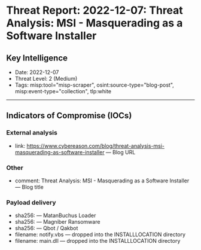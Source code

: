 # Threat Report: 2022-12-07: Threat Analysis: MSI - Masquerading as a Software Installer


## Key Intelligence
* Date: 2022-12-07
* Threat Level: 2 (Medium)
* Tags: misp:tool="misp-scraper", osint:source-type="blog-post", misp:event-type="collection", tlp:white

---

## Indicators of Compromise (IOCs)
### External analysis
* link: https://www.cybereason.com/blog/threat-analysis-msi-masquerading-as-software-installer — Blog URL

### Other
* comment: Threat Analysis: MSI - Masquerading as a Software Installer — Blog title

### Payload delivery
* sha256: <sha256> — MatanBuchus Loader
* sha256: <sha256> — Magniber Ransomware
* sha256: <sha256> — Qbot / Qakbot
* filename: notify.vbs — dropped into the INSTALLLOCATION directory
* filename: main.dll — dropped into the INSTALLLOCATION directory
